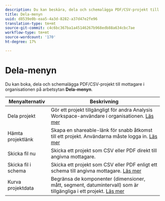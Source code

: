 ```yaml
---
description: Du kan beskära, dela och schemalägga PDF/CSV-projekt till mottagare i organisationen.
title: Dela-menyn
uuid: d8539e0b-eaa5-4a3d-8282-a37d47e2fe96
translation-type: tm+mt
source-git-commit: c4c6bc367ba1a45146267b968edb88a634cbc7ae
workflow-type: tm+mt
source-wordcount: '170'
ht-degree: 17%

---
```



# Dela-menyn

Du kan boka, dela och schemalägga PDF/CSV-projekt till mottagare i organisationen på arbetsytan **Dela-menyn**.

| Menyalternativ | Beskrivning |
|---|---|
| Dela projekt | Gör ett projekt tillgängligt för andra Analysis Workspace-användare i organisationen. [Läs mer](https://docs.adobe.com/content/help/sv-SE/analytics/analyze/analysis-workspace/curate-share/share-projects.translate.html) |
| Hämta projektlänk | Skapa en shareable-länk för snabb åtkomst till ett projekt. Användarna måste logga in. [Läs mer](https://docs.adobe.com/content/help/en/analytics/analyze/analysis-workspace/curate-share/shareable-links.html) |
| Skicka fil nu | Skicka ett projekt som CSV eller PDF direkt till angivna mottagare. |
| Skicka fil i schema | Skicka ett projekt som CSV eller PDF enligt ett schema till angivna mottagare. [Läs mer](https://docs.adobe.com/content/help/en/analytics/analyze/analysis-workspace/curate-share/t-schedule-report.html) |
| Kurva projektdata | Begränsa de komponenter (dimensioner, mått, segment, datumintervall) som är tillgängliga i ett projekt. [Läs mer](https://docs.adobe.com/content/help/en/analytics/analyze/analysis-workspace/curate-share/curate.html) |
